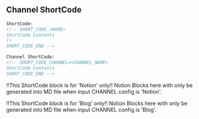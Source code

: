 
## Channel ShortCode

```HTML
ShortCode:
<!-- SHORT_CODE_<NAME>
ShortCode Contents
()
SHORT_CODE_END -->

Channel ShortCode:
<!-- SHORT_CODE_CHANNEL=<CHANNEL_NAME>
ShortCode Contents
SHORT_CODE_END -->
```


<!-- For channel only: Notion -->
!!This ShortCode block is for 'Notion' only!!
Notion Blocks here with only be generated into MD file when input CHANNEL config is 'Notion'.

<!-- For channel only: Blog -->
!!This ShortCode block is for 'Blog' only!!
Notion Blocks here with only be generated into MD file when input CHANNEL config is 'Blog'.

<!-- ShortCode: CUSTOM
!!This ShortCode block is 'custom'
Notion Blocks here with be directly generated into MD file in you do NOT set your custom ShortCode handler in NotionWriter.
-->




<!-- Generated by NotionPageWriter
notion-down.version = 0.0.1
notion-down.revision = b'498c3d8'
-->